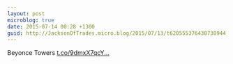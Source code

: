 ```yaml
---
layout: post
microblog: true
date: 2015-07-14 00:28 +1300
guid: http://JacksonOfTrades.micro.blog/2015/07/13/t620555376438738944.html
---
```

Beyonce Towers [t.co/9dmxX7qcY...](http://t.co/9dmxX7qcYQ)
